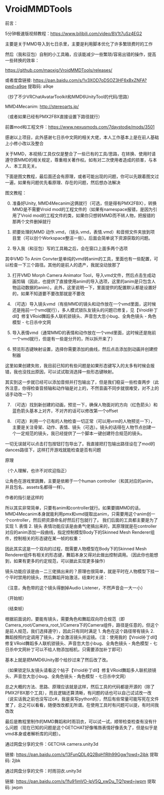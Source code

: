 # VroidMMDTools



前言：

5分钟极速版视频教程：https://www.bilibili.com/video/BV1t7uSz4EG2

主要是关于MMD导入到七日杀里，主要是利用脚本优化了许多繁琐费时的工作

然后（我和豆包）自制的小工具箱，应该能减少一些繁琐/容易出错的操作，提高一些转换的效率：

https://github.com/maoxig/VroidMMDTools/releases/

或者度盘链接: https://pan.baidu.com/s/1v3XOD7oDSOZ3HF6xBxZNFA?pwd=a9qe 提取码: a9qe

（抄了不少VRChatAvatarToolkit和MMD6UnityTool的代码/思路）

MMD4Mecanim: http://stereoarts.jp/

（或者如果已经有PMX2FBX直接设置下路径就行）



前置mod和工程文件：https://www.nexusmods.com/7daystodie/mods/3501



感谢以上项目，此外感谢七日杀中文网的相关大佬，本人工作基本上是在前人基础上小修小改以及整合



关于MMD，本视频/工具仅仅是整合了一些已有的工具/思路，在转换、使用时请遵守原MMD的相关规定，尊重相关著作权。如有对二次使用者造成的损害，与本人、本工具无关。

下面是图文教程，最后面还会有原理，或者可能出现的问题，你可以先跟着图文过一遍，如果有问题优先看原理、存在的问题，然后想办法解决

图文教程：

0. 准备好Unity, MMD4Mecanim这俩就行（可选，但是得有PMX2FBX），转换MMD是不需要Vroid mod的工程文件的（如果有namespace报错，是因为引用了Vroid mod的工程文件的类，如果你只想转MMD而不转人物，把报错的那两个文件删掉就行

1. 把要处理的MMD 动作.vmd，（镜头.vmd，表情.vmd）和音频文件夹放到项目里（可以创个Workspace整洁一些）。后面会简单说下资源获取的问题。



2. 导入我（和豆包）写的工具箱之后，会在窗口上面多两个选项



其中VMD To Anim Convter是单纯的vmd转anim的工具，里面也有一些配置，可以检查一下三个路径。其他的是前人的遗产，我就没动放那了



3. 打开VMD Morph Camera Animator Tool，导入vmd文件，然后点击生成动画剪辑（因此，也提供了直接使用anim的导入选项，这里的anim是只包含人物运动数据的anim）。此外，这里说明一下，里面提供的配置默认都是设置好的，如果不知道要不要改那就是不要改



4. （可选）导入镜头vmd（有些MMD的镜头和动作放在一个vmd里面，这时候还是拖前一个vmd就行），多人模式锁队友镜头的问题已修复，见【Vroid补丁dll】修复VRoid舞蹈多人联机锁镜头、声音忽大忽小bug、全角色镜头 - 角色模型 - 七日杀中文网



5. 导入表情vmd（通常MMD的表情和动作放在一个vmd里面，这时候还是拖前一个vmd就行，但是有一些是分开的，所以拆开来了）

6. 预览形态键映射设置，选择你需要添加的曲线，然后点击添加到动画并创建控制器



这里如果创建失败，我目前已知的有些问题是如果形态键写入的太多有时候会报错，我也没找出原因，可以试试取消选择一些形态键映射。

其实到这一步就已经可以添加音频并打包输出了，但是我们稳妥一些检查两步（此外注意，你得检查音频轴和动作轴是对上的，不然音画不同步就很难受，对不上的话手动改一下）



7. （可选）找到新创建的动画，预览一下，确保人物面对的方向（红色箭头）和蓝色箭头基本上对齐，不对齐的话可以修改第一个offset



8. （可选）利用一个已有的人物检查一切正常（可以用vrm的人物预览一下），主要是关注骨架、动作、表情、镜头（可选）。镜头的话得在人物节点创建一个一定规范的镜头，我已经提供了一个脚本一键创建符合规范的镜头。





一切无误就可以点击打包按钮打包导出了。我直接把打包输出路径设在了mod的dances路径下，这样打开游戏就能检查是否有问题

原理

（个人理解，也许不对欢迎指正）

让角色在游戏里跳舞，主要是依赖于一个human controller（和其对应的anim，并且包名、assets名都得一样）。



作者的指引是这样的



所以其实非常简单，只要有anim和controller就行。如果要搞MMD的话，MMD4Mecanim本身就能利用pmx和vmd提取出anim，只需要用这个anim创一个controller，然后把资源命名好然后打包就行了。
我们后面的工具都主要是为了实现 1. 表情 2. 镜头
表情功能应该是由勇气佬搞出来的，其原理就是在controller对应的anim添加一段曲线，指定控制模型Body下的Skinned Mesh Renderer组件，控制相关的形态键在某一帧的权重：



因此其实这是一个双向的过程，既需要人物模型在Body下的Skinned Mesh Renderer组件有相关的形态键，舞蹈本身又得对此做出控制调用。（因此你也能想到，如果有更多的约定规范，可以据此实现更多操作）

镜头功能应该是由－二三佬搞出来的？原理也很简单，就是平时在人物模型下挂一个平时禁用的镜头，然后舞蹈开始激活，结束时关闭：

（注意，角色带的这个镜头得删掉Audio Listener，不然声音会一大一小）

（开始帧）

（结束帧）

根据前面说的，要能有镜头，需要角色和舞蹈双向符合规范（即Camera_root/Camera_root_1/Camera下的Camera组件，路径是任意的，但这个是前人规范，我们选择遵守），因此只有同时满足 1. 角色在这个路径带有镜头 2. 舞蹈按照约定调用了镜头，才会激活镜头并运镜。（注：使用我的【Vroid补丁dll】修复VRoid舞蹈多人联机锁镜头、声音忽大忽小bug、全角色镜头 - 角色模型 - 七日杀中文网补丁可以不给人物添加相机，只需要添加补丁即可）

基本上就是把MMD6Unity那个给抄过来了然后改了改。

（如果锁定队友镜头请看这个帖子【Vroid补丁dll】修复VRoid舞蹈多人联机锁镜头、声音忽大忽小bug、全角色镜头 - 角色模型 - 七日杀中文网）

总之大概的方法、思路、原理应该就是这样，然后工具的代码都是开源的（除了PMX2FBX那个工具），而且逻辑还算清晰，有问题的话也可以自己试试改一改（说实话我之前也没写过c#，我是臭写python的），然后有些常量可能写死在文件里了，总之可以看看，随便改改都无所谓。在使用工具时有问题可以提，有时间我改改

最后是教程里制作的MMD舞蹈和时雨羽衣，可以试一试，顺带检查检查有没有什么问题（现在已知的问题是这个GETCHAT好像嘴唇表情好像丢失了，但是似乎是vmd本身或者解析库的问题）。



通过网盘分享的文件：GETCHA camera.unity3d

链接: https://pan.baidu.com/s/13FunQDL4Q2BqH1Rlh99Ggw?pwd=2jbk 提取码: 2jbk

通过网盘分享的文件：时雨羽衣.unity3d

链接: https://pan.baidu.com/s/1fu91imVO-lpV5Q_xwDu_TQ?pwd=jwpm 提取码: jwpm



